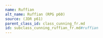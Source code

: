 ```yaml
---
name: Ruffian
alt_name: Ruffian (RPG p60)
source: (JDR p61)
parent_class_id: class_cunning_fr.md
id: subclass_cunning_ruffian_fr.md#ruffian
---
```


